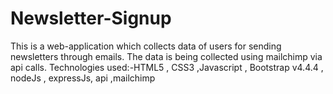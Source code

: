 # Newsletter-Signup
This is a web-application which collects data of users for sending newsletters through emails. The data is being collected using mailchimp via api calls. Technologies used:-HTML5 , CSS3 ,Javascript , Bootstrap v4.4.4 , nodeJs , expressJs, api ,mailchimp
